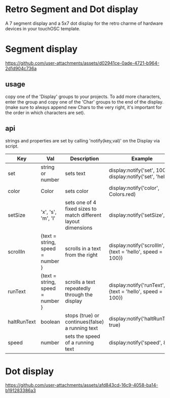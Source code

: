 # Retro Segment and Dot display
A 7 segment display and a 5x7 dot display for the retro charme of hardware devices in your touchOSC template. 

# Segment display
https://github.com/user-attachments/assets/d02941ce-0ade-4721-b964-2d1d904c736a

## usage
copy one of the 'Display' groups to your projects. To add more characters, enter the group and copy one of the 'Char' groups to the end of the display.
(make sure to always append new Chars to the very right, it's important for the order in which characters are set).

## api
strings and properties are set by calling 'notify(key,val)' on the Display via script. 

| Key   |      Val      |  Description | Example |
|-------|---------------|-------------|---------|
| set |  string or number | sets text | display:notify('set', 100)<br>display:notify('set', 'hello')|
| color | Color | sets color | display:notify('color', Colors.red) |
| setSize | 'x', 's', 'm', 'l' | sets one of 4 fixed sizes to match different layout dimensions | display:notify('setSize', 's') |
| scrollIn | {text = string, speed = number } | scrolls in a text from the right | display:notify('scrollIn', {text = 'hello', speed = 100}) |
| runText | {text = string, speed = number } | scrolls a text repeatedly through the display | display:notify('runText', {text = 'hello', speed = 100}) |
| haltRunText | boolean | stops (true) or continues(false) a running text | display:notify('haltRunText', true) |
| speed | number | sets the speed of a running text | display:notify('speed', 80) |

# Dot display
https://github.com/user-attachments/assets/afd843cd-16c9-4058-ba14-b191283386a3


